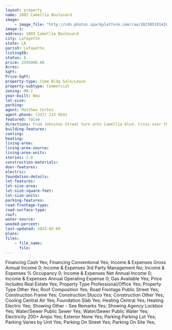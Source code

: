 ```yaml
---
layout: property
name: 1003 Camellia Boulevard
image:
    - image_file: "http://cdn.photos.sparkplatform.com/raa/20230519142605916995000000.jpg"
image-1:
address: 1003 Camellia Boulevard
city: Lafayette
state: LA
parish: Lafayette
listingID: 
status: A
price: 2595000.00
Acres: 
SqFt: 
Price-SqFt: 
property-type: Comm Bldg Sale/Lease
property-subtype: Commercial
zoning: MN-1
year-built: New
lot-size: 
parking: 
agent: Matthew Cortez
agent-phone: (337) 233-9541
featured: false
directions: From Johnston Street turn onto Camellia blvd. Cross over the bridge and take first Left. Make a quick Right onto side street. 1003 Camellia is on the Left.
building-features: 
cooling: 
heating: 
living-area: 
living-area-source: 
living-area-units: 
stories: 2.0
construction-materials: 
door-features: 
electric: 
foundation-details: 
lot-features: 
lot-size-area: 
lot-size-square-feet: 
lot-size-units: 
parking-features: 
road-frontage-type: 
road-surface-type: 
roof: 
water-source: 
wooded-percent: 
last-updated: 2023-02-09
plans: 
files:
    - file_name:
      file:
---
```

Financing	Cash	Yes;
Financing	Conventional	Yes;
Income & Expenses	Gross Annual Income	0;
Income & Expenses	3rd Party Management	No;
Income & Expenses	% Occupancy	0;
Income & Expenses	Net Annual Income	0;
Income & Expenses	Annual Operating Expense	0;
Gas	Available	Yes;
Price Includes	Real Estate	Yes;
Property Type	Professional/Office	Yes;
Property Type	Other	Yes;
Roof	Composition	Yes;
Road Frontage	Public Street	Yes;
Construction	Frame	Yes;
Construction	Stucco	Yes;
Construction	Other	Yes;
Cooling	Central Air	Yes;
Foundation	Slab	Yes;
Heating	Central	Yes;
Heating	Electric	Yes;
Showing	Other - See Remarks	Yes;
Showing	Agency Lockbox	Yes;
Water/Sewer	Public Sewer	Yes;
Water/Sewer	Public Water	Yes;
Electricity	200+ Amps	Yes;
Exterior	None	Yes;
Parking	Parking Lot	Yes;
Parking	Varies by Unit	Yes;
Parking	On Street	Yes;
Parking	On Site	Yes;

